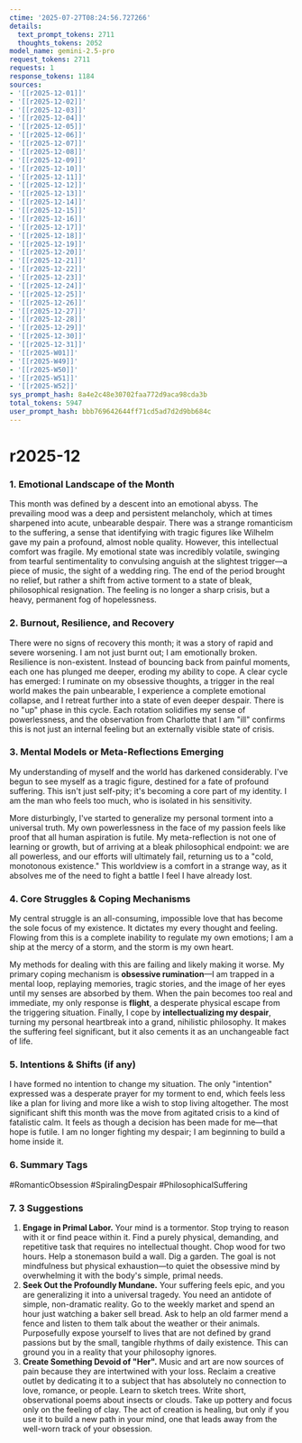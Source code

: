 ```yaml
---
ctime: '2025-07-27T08:24:56.727266'
details:
  text_prompt_tokens: 2711
  thoughts_tokens: 2052
model_name: gemini-2.5-pro
request_tokens: 2711
requests: 1
response_tokens: 1184
sources:
- '[[r2025-12-01]]'
- '[[r2025-12-02]]'
- '[[r2025-12-03]]'
- '[[r2025-12-04]]'
- '[[r2025-12-05]]'
- '[[r2025-12-06]]'
- '[[r2025-12-07]]'
- '[[r2025-12-08]]'
- '[[r2025-12-09]]'
- '[[r2025-12-10]]'
- '[[r2025-12-11]]'
- '[[r2025-12-12]]'
- '[[r2025-12-13]]'
- '[[r2025-12-14]]'
- '[[r2025-12-15]]'
- '[[r2025-12-16]]'
- '[[r2025-12-17]]'
- '[[r2025-12-18]]'
- '[[r2025-12-19]]'
- '[[r2025-12-20]]'
- '[[r2025-12-21]]'
- '[[r2025-12-22]]'
- '[[r2025-12-23]]'
- '[[r2025-12-24]]'
- '[[r2025-12-25]]'
- '[[r2025-12-26]]'
- '[[r2025-12-27]]'
- '[[r2025-12-28]]'
- '[[r2025-12-29]]'
- '[[r2025-12-30]]'
- '[[r2025-12-31]]'
- '[[r2025-W01]]'
- '[[r2025-W49]]'
- '[[r2025-W50]]'
- '[[r2025-W51]]'
- '[[r2025-W52]]'
sys_prompt_hash: 8a4e2c48e30702faa772d9aca98cda3b
total_tokens: 5947
user_prompt_hash: bbb769642644ff71cd5ad7d2d9bb684c
---
```

# r2025-12

### 1. Emotional Landscape of the Month

This month was defined by a descent into an emotional abyss. The prevailing mood was a deep and persistent melancholy, which at times sharpened into acute, unbearable despair. There was a strange romanticism to the suffering, a sense that identifying with tragic figures like Wilhelm gave my pain a profound, almost noble quality. However, this intellectual comfort was fragile. My emotional state was incredibly volatile, swinging from tearful sentimentality to convulsing anguish at the slightest trigger—a piece of music, the sight of a wedding ring. The end of the period brought no relief, but rather a shift from active torment to a state of bleak, philosophical resignation. The feeling is no longer a sharp crisis, but a heavy, permanent fog of hopelessness.

### 2. Burnout, Resilience, and Recovery

There were no signs of recovery this month; it was a story of rapid and severe worsening. I am not just burnt out; I am emotionally broken. Resilience is non-existent. Instead of bouncing back from painful moments, each one has plunged me deeper, eroding my ability to cope. A clear cycle has emerged: I ruminate on my obsessive thoughts, a trigger in the real world makes the pain unbearable, I experience a complete emotional collapse, and I retreat further into a state of even deeper despair. There is no "up" phase in this cycle. Each rotation solidifies my sense of powerlessness, and the observation from Charlotte that I am "ill" confirms this is not just an internal feeling but an externally visible state of crisis.

### 3. Mental Models or Meta-Reflections Emerging

My understanding of myself and the world has darkened considerably. I've begun to see myself as a tragic figure, destined for a fate of profound suffering. This isn't just self-pity; it's becoming a core part of my identity. I am the man who feels too much, who is isolated in his sensitivity.

More disturbingly, I've started to generalize my personal torment into a universal truth. My own powerlessness in the face of my passion feels like proof that all human aspiration is futile. My meta-reflection is not one of learning or growth, but of arriving at a bleak philosophical endpoint: we are all powerless, and our efforts will ultimately fail, returning us to a "cold, monotonous existence." This worldview is a comfort in a strange way, as it absolves me of the need to fight a battle I feel I have already lost.

### 4. Core Struggles & Coping Mechanisms

My central struggle is an all-consuming, impossible love that has become the sole focus of my existence. It dictates my every thought and feeling. Flowing from this is a complete inability to regulate my own emotions; I am a ship at the mercy of a storm, and the storm is my own heart.

My methods for dealing with this are failing and likely making it worse. My primary coping mechanism is **obsessive rumination**—I am trapped in a mental loop, replaying memories, tragic stories, and the image of her eyes until my senses are absorbed by them. When the pain becomes too real and immediate, my only response is **flight**, a desperate physical escape from the triggering situation. Finally, I cope by **intellectualizing my despair**, turning my personal heartbreak into a grand, nihilistic philosophy. It makes the suffering feel significant, but it also cements it as an unchangeable fact of life.

### 5. Intentions & Shifts (if any)

I have formed no intention to change my situation. The only "intention" expressed was a desperate prayer for my torment to end, which feels less like a plan for living and more like a wish to stop living altogether. The most significant shift this month was the move from agitated crisis to a kind of fatalistic calm. It feels as though a decision has been made for me—that hope is futile. I am no longer fighting my despair; I am beginning to build a home inside it.

### 6. Summary Tags

#RomanticObsession
#SpiralingDespair
#PhilosophicalSuffering

### 7. 3 Suggestions

1.  **Engage in Primal Labor.** Your mind is a tormentor. Stop trying to reason with it or find peace within it. Find a purely physical, demanding, and repetitive task that requires no intellectual thought. Chop wood for two hours. Help a stonemason build a wall. Dig a garden. The goal is not mindfulness but physical exhaustion—to quiet the obsessive mind by overwhelming it with the body's simple, primal needs.
2.  **Seek Out the Profoundly Mundane.** Your suffering feels epic, and you are generalizing it into a universal tragedy. You need an antidote of simple, non-dramatic reality. Go to the weekly market and spend an hour just watching a baker sell bread. Ask to help an old farmer mend a fence and listen to them talk about the weather or their animals. Purposefully expose yourself to lives that are not defined by grand passions but by the small, tangible rhythms of daily existence. This can ground you in a reality that your philosophy ignores.
3.  **Create Something Devoid of "Her".** Music and art are now sources of pain because they are intertwined with your loss. Reclaim a creative outlet by dedicating it to a subject that has absolutely no connection to love, romance, or people. Learn to sketch trees. Write short, observational poems about insects or clouds. Take up pottery and focus only on the feeling of clay. The act of creation is healing, but only if you use it to build a new path in your mind, one that leads away from the well-worn track of your obsession.